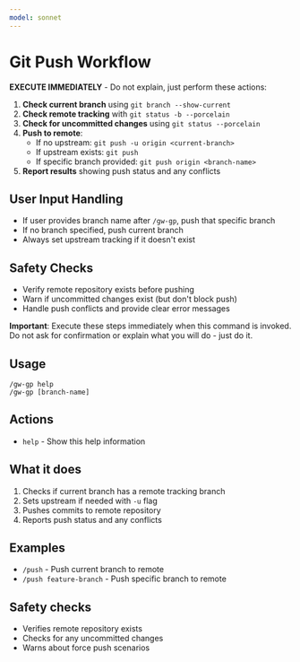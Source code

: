 ```yaml
---
model: sonnet
---
```


# Git Push Workflow

**EXECUTE IMMEDIATELY** - Do not explain, just perform these actions:

1. **Check current branch** using `git branch --show-current`
2. **Check remote tracking** with `git status -b --porcelain`
3. **Check for uncommitted changes** using `git status --porcelain`
4. **Push to remote**:
   - If no upstream: `git push -u origin <current-branch>`
   - If upstream exists: `git push`
   - If specific branch provided: `git push origin <branch-name>`
5. **Report results** showing push status and any conflicts

## User Input Handling
- If user provides branch name after `/gw-gp`, push that specific branch
- If no branch specified, push current branch
- Always set upstream tracking if it doesn't exist

## Safety Checks
- Verify remote repository exists before pushing
- Warn if uncommitted changes exist (but don't block push)
- Handle push conflicts and provide clear error messages

**Important**: Execute these steps immediately when this command is invoked. Do not ask for confirmation or explain what you will do - just do it.

## Usage
```
/gw-gp help
/gw-gp [branch-name]
```

## Actions
- `help` - Show this help information

## What it does
1. Checks if current branch has a remote tracking branch
2. Sets upstream if needed with `-u` flag
3. Pushes commits to remote repository
4. Reports push status and any conflicts

## Examples
- `/push` - Push current branch to remote
- `/push feature-branch` - Push specific branch to remote

## Safety checks
- Verifies remote repository exists
- Checks for any uncommitted changes
- Warns about force push scenarios